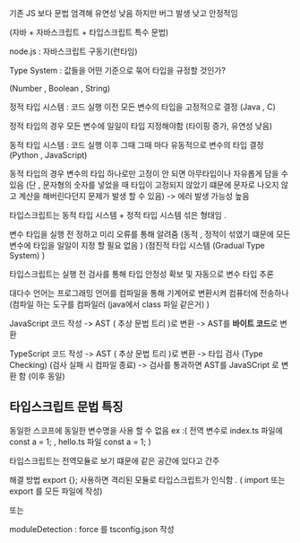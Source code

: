 기존 JS 보다 문법 엄격해 유연성 낮음 하지만 버그 발생 낮고 안정적임 

(자바 + 자바스크립트 + 타입스크립트 특수 문법)

node.js : 자바스크립트 구동기(런타임)



Type System : 값들을 어떤 기준으로 묶어 타입을 규정할 것인가?

(Number , Boolean , String)


정적 타입 시스템 : 코드 실행 이전 모든 변수의 타입을 고정적으로 결정 (Java , C)

정적 타입의 경우 모든 변수에 일일이 타입 지정해야함 (타이핑 증가, 유연성 낮음)

동적 타입 시스템 : 코드 실행 이후 그때 그때 마다 유동적으로 변수의 타입 결정 (Python , JavaScript)



동적 타입의 경우 변수의 타입 하나로만 고정이 안 되면 아무타입이나 자유롭게 담을 수 있음 
(단 , 문자형의 숫자를 넣었을 때 타입이 고정되지 않았기 떄문에 문자로 나오지 않고 계산을 해버린다던지 문제가 발생 할 수 있음)
-> 에러 발생 가능성 높음 


타입스크립트는 동적 타입 시스템 + 정적 타입 시스템 섞은 형태임 . 

변수 타입을 실행 전 정하고 미리 오류를 통해 알려줌 (동적 , 정적이 섞였기 떄문에 모든 변수에 타입을 일일이 지정 할 필요 없음 ) (점진적 타입 시스템 (Gradual Type System) )

타입스크립트는 실행 전 검사를 통해 타입 안정성 확보 및 자동으로 변수 타입 추론 


대다수 언어는 프로그래밍 언어를 컴파일을 통해 기계어로 변환시켜 컴퓨터에 전송하나
(컴파일 하는 도구를 컴파일러 (java에서 class 파일 같은거) )


JavaScript 코드 작성 -> AST ( 추상 문법 트리 )로 변환 -> AST를 **바이트 코드**로 변환

TypeScript 코드 작성 -> AST ( 추상 문법 트리 )로 변환 -> 타입 검사 (Type Checking) (검사 실패 시 컴파일 종료) -> 검사를 통과하면 AST를 JavaSCript 로 변환 함 (이후 동일)




## 타입스크립트 문법 특징 
동일한 스코프에 동일한 변수명을 사용 할 수 없음 
ex :( 전역 변수로 index.ts 파일에 const a = 1; , hello.ts 파일 const a  = 1; )

타입스크립트는 전역모듈로 보기 떄문에 같은 공간에 있다고 간주 

해결 방법
export {}; 사용하면 격리된 모듈로 타입스크립트가 인식함 . ( import 또는 export 를 모든 파일에 작성)

또는 

moduleDetection : force 를 tsconfig.json 작성